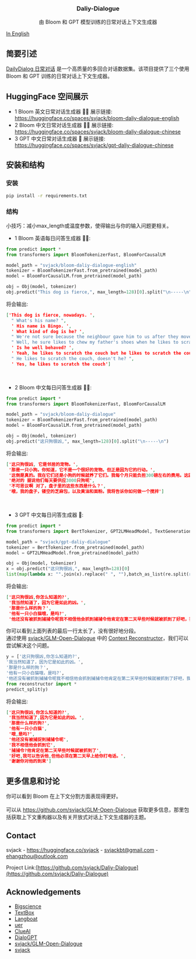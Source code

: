 <!-- PROJECT LOGO -->
<br />
<p align="center">
  <h3 align="center">Daliy-Dialogue</h3>

  <p align="center">
   		由 Bloom 和 GPT 模型训练的日常对话上下文生成器
    <br />
  </p>
</p>

[In English](README_EN.md)

## 简要引述
[DailyDialog 日常对话](https://aclanthology.org/I17-1099/) 是一个高质量的多回合对话数据集。该项目提供了三个使用 Bloom 和 GPT 训练的日常对话上下文生成器。

## HuggingFace 空间展示
* 1 Bloom 英文日常对话生成器 🦅🌸 展示链接: https://huggingface.co/spaces/svjack/bloom-daliy-dialogue-english
* 2 Bloom 中文日常对话生成器 🐰🌸 展示链接: https://huggingface.co/spaces/svjack/bloom-daliy-dialogue-chinese
* 3 GPT 中文日常对话生成器 🐰 展示链接: https://huggingface.co/spaces/svjack/gpt-daliy-dialogue-chinese

## 安装和结构

### 安装
```bash
pip install -r requirements.txt
```

### 结构

小技巧：减小max_length或温度参数，使得输出与你的输入问题更相关。

* 1 Bloom 英语每日问答生成器 🦅🌸:

```python
from predict import *
from transformers import BloomTokenizerFast, BloomForCausalLM

model_path = "svjack/bloom-daliy-dialogue-english"
tokenizer = BloomTokenizerFast.from_pretrained(model_path)
model = BloomForCausalLM.from_pretrained(model_path)

obj = Obj(model, tokenizer)
obj.predict("This dog is fierce,", max_length=128)[0].split("\n-----\n")
```

将会输出:
```json
['This dog is fierce, nowadays. ',
  " What's his name? ",
  ' His name is Bingo. ',
  ' What kind of dog is he? ',
  " We're not sure because the neighbour gave him to us after they moved away from here. ",
  " Well, he sure likes to chew my father's shoes when he likes to scratch the couch. ",
  ' Is he well behaved? ',
  ' Yeah, he likes to scratch the couch but he likes to scratch the couch regularly. ',
  " He likes to scratch the couch, doesn't he? ",
  ' Yes, he likes to scratch the couch']
```

<br/>

* 2 Bloom 中文每日问答生成器 🐰🌸:

```python
from predict import *
from transformers import BloomTokenizerFast, BloomForCausalLM

model_path = "svjack/bloom-daliy-dialogue"
tokenizer = BloomTokenizerFast.from_pretrained(model_path)
model = BloomForCausalLM.from_pretrained(model_path)

obj = Obj(model, tokenizer)
obj.predict("这只狗很凶,", max_length=128)[0].split("\n-----\n")
```

将会输出:
```json
['这只狗很凶, 它是邻居的宠物。',
 '那是一只小狗。你知道，它不是一个很好的宠物。但正是因为它的行动。',
 '这倒是真的。我在它们还是小狗的时候就养了它们。我每个月只能负担300磅左右的费用。这就像一个大狗，就像电视上的专业厨师一样！',
 '绝对的 据说他们每天要供应3000只狗呢',
 '不可思议啊 对了，盘子里的这些东西是什么？',
 '哦，我的盘子，镂空的芝麻包，以及黄油和面粉。我将告诉你如何做一个搅拌']
```

<br/>

* 3 GPT 中文每日问答生成器 🐰:

```python
from predict import *
from transformers import BertTokenizer, GPT2LMHeadModel, TextGenerationPipeline

model_path = "svjack/gpt-daliy-dialogue"
tokenizer = BertTokenizer.from_pretrained(model_path)
model = GPT2LMHeadModel.from_pretrained(model_path)

obj = Obj(model, tokenizer)
x = obj.predict("这只狗很凶,", max_length=128)[0]
list(map(lambda x: "".join(x).replace(" ", ""),batch_as_list(re.split(r"([。.？?])" ,x), 2)))
```

将会输出:
```json
['这只狗很凶,你怎么知道的?',
 '我当然知道了，因为它是如此的凶。',
 '那是什么样的狗？',
 '他有一只小白猫哦，是吗?',
 '他还没有被抓到捕捕令呢我不相信他会抓到捕捕令他肯定在第二天早些时候就被抓到了好吧，我可以告诉他，但他必须在第二天早上给你打电话谢谢你对他的']
 ```

 你可以看到上面列表的最后一行太长了，没有很好地分段。<br/>
 通过使用 [svjack/GLM-Open-Dialogue](https://github.com/svjack/GLM-Open-Dialogue) 中的 [Context Reconstructor](https://huggingface.co/svjack/T5-dialogue-collect-v5)，我们可以尝试解决这个问题。


 ```python
 y = ['这只狗很凶,你怎么知道的?',
 '我当然知道了，因为它是如此的凶。',
 '那是什么样的狗？',
 '他有一只小白猫哦，是吗?',
 '他还没有被抓到捕捕令呢我不相信他会抓到捕捕令他肯定在第二天早些时候就被抓到了好吧，我可以告诉他，但他必须在第二天早上给你打电话谢谢你对他的']
 from reconstructor import *
 predict_split(y)
 ```

 将会输出:
 ```json
 ['这只狗很凶,你怎么知道的?',
  '我当然知道了,因为它是如此的凶。',
  '那是什么样的狗?',
  '他有一只小白猫',
  '哦,是吗?',
  '他还没有被捕捉到捕捕令呢',
  '我不相信他会抓到它',
  '捕捕令?他肯定在第二天早些时候就被抓到了',
  '好吧,我可以告诉他,但他必须在第二天早上给你打电话。',
  '谢谢你对他的到来']
 ```

## 更多信息和讨论
你可以看到 Bloom 在上下文分割方面表现得更好。<br/><br/>
可以从 https://github.com/svjack/GLM-Open-Dialogue 获取更多信息，那里包括获取上下文重构器以及有关开放式对话上下文生成器的主题。

<!-- CONTACT -->
## Contact

<!--
Your Name - [@your_twitter](https://twitter.com/your_username) - email@example.com
-->
svjack - https://huggingface.co/svjack - svjackbt@gmail.com - ehangzhou@outlook.com

<!--
Project Link: [https://github.com/your_username/repo_name](https://github.com/your_username/repo_name)
-->
Project Link:[https://github.com/svjack/Daliy-Dialogue](https://github.com/svjack/Daliy-Dialogue)


<!-- ACKNOWLEDGEMENTS -->
## Acknowledgements
<!--
* [GitHub Emoji Cheat Sheet](https://www.webpagefx.com/tools/emoji-cheat-sheet)
* [Img Shields](https://shields.io)
* [Choose an Open Source License](https://choosealicense.com)
* [GitHub Pages](https://pages.github.com)
* [Animate.css](https://daneden.github.io/animate.css)
* [Loaders.css](https://connoratherton.com/loaders)
* [Slick Carousel](https://kenwheeler.github.io/slick)
* [Smooth Scroll](https://github.com/cferdinandi/smooth-scroll)
* [Sticky Kit](http://leafo.net/sticky-kit)
* [JVectorMap](http://jvectormap.com)
* [Font Awesome](https://fontawesome.com)
-->
* [Bigscience](https://bigscience.huggingface.co)
* [TextBox](https://github.com/RUCAIBox/TextBox)
* [Langboat](https://huggingface.co/Langboat)
* [uer](https://huggingface.co/uer)
* [ClueAI](https://huggingface.co/ClueAI)
* [DialoGPT](https://github.com/microsoft/DialoGPT)
* [svjack/GLM-Open-Dialogue](https://github.com/svjack/GLM-Open-Dialogue)
* [svjack](https://huggingface.co/svjack)
